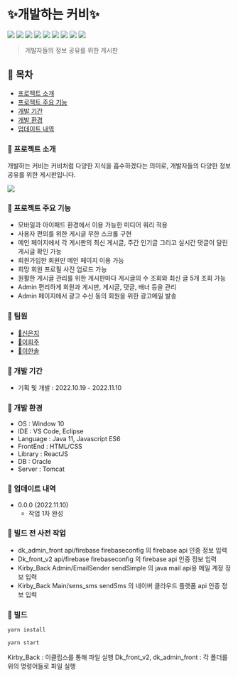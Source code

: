 # :sparkles:개발하는 커비:sparkles:
<img src="https://img.shields.io/badge/Apache Tomcat-F8DC75?style=flat-square&logo=Apache Tomcat&logoColor=white"/> <img src="https://img.shields.io/badge/Javascript-F7DF1E?style=flat-square&logo=Javascript&logoColor=white"/> <img src="https://img.shields.io/badge/React-61DAFB?style=flat-square&logo=React&logoColor=white"/> <img src="https://img.shields.io/badge/HTML5-E34F26?style=flat-square&logo=HTML5&logoColor=white"/> <img src="https://img.shields.io/badge/Sass-CC6699?style=flat-square&logo=Sass&logoColor=white"/> <img src="https://img.shields.io/badge/Oracle-F80000?style=flat-square&logo=Oracle&logoColor=white"/> <img src="https://img.shields.io/badge/Firebase-FFCA28?style=flat-square&logo=firebase&logoColor=white"/> <img src="https://img.shields.io/badge/Visual Studio Code-007ACC?style=flat-square&logo=Visual Studio Code&logoColor=white"/> <img src="https://img.shields.io/badge/Eclipse IDE-2C2255?style=flat-square&logo=Eclipse IDE&logoColor=white"/> 

> 개발자들의 정보 공유를 위한 게시판  



## :stars: 목차

- [프로젝트 소개](#프로젝트-소개)
- [프로젝트 주요 기능](#프로젝트-주요-기능)
- [개발 기간](#개발-기간)
- [개발 환경](#개발-환경)
- [업데이트 내역](#업데이트-내역)

### :stars: 프로젝트 소개
개발하는 커비는 커비처럼 다양한 지식을 흡수하겠다는 의미로,
개발자들의 다양한 정보 공유를 위한 게시판입니다.



![](../header.png)

### :stars: 프로젝트 주요 기능
- 모바일과 아이패드 환경에서 이용 가능한 미디어 쿼리 적용
- 사용자 편의를 위한 게시글 무한 스크롤 구현
- 메인 페이지에서 각 게시판의 최신 게시글, 주간 인기글 그리고 실시간 댓글이 달린 게시글 확인 가능
- 회원가입한 회원만 메인 페이지 이용 가능
- 희망 회원 프로필 사진 업로드 가능
- 원활한 게시글 관리를 위한 게시판마다 게시글의 수 조회와 최신 글 5개 조회 가능
- Admin 편리하게 회원과 게시판, 게시글, 댓글, 배너 등을 관리
- Admin 페이지에서 광고 수신 동의 회원을 위한 광고메일 발송

### :stars: 팀원
- [:rabbit2:신은지](https://github.com/eunjishinrabbit)
- [:dolphin:이희주](https://github.com/brownsally2)
- [:hatched_chick:이한솔](https://github.com/solsol529)

### :stars: 개발 기간
- 기획 및 개발 : 2022.10.19 - 2022.11.10

### :stars: 개발 환경
- OS : Window 10
- IDE : VS Code, Eclipse
- Language : Java 11, Javascript ES6
- FrontEnd : HTML/CSS
- Library : ReactJS
- DB : Oracle
- Server : Tomcat

### :stars: 업데이트 내역
- 0.0.0 (2022.11.10)
  - 작업 1차 완성
  

### :stars: 빌드 전 사전 작업
- dk_admin_front api/firebase firebaseconfig 의 firebase api 인증 정보 입력
- Dk_front_v2 api/firebase firebaseconfig 의 firebase api 인증 정보 입력
- Kirby_Back Admin/EmailSender sendSimple 의 java mail api용 메일 계정 정보 입력 
- Kirby_Back Main/sens_sms sendSms 의 네이버 클라우드 플랫폼 api 인증 정보 입력

### :stars: 빌드

```sh
yarn install
```
```sh
yarn start
```
Kirby_Back : 이클립스를 통해 파일 실행
Dk_front_v2, dk_admin_front : 각 폴더를 위의 명령어들로 파일 실행

